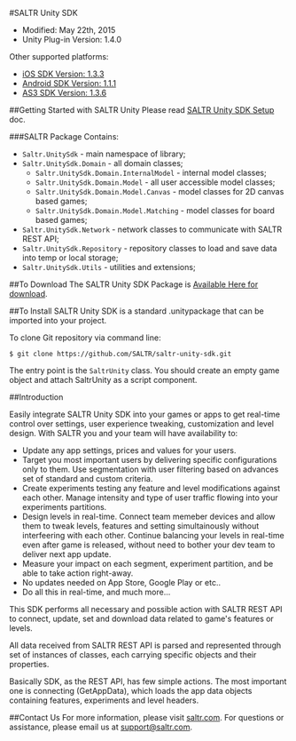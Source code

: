#SALTR Unity SDK
* Modified: May 22th, 2015
* Unity Plug-in Version: 1.4.0

Other supported platforms:
* [iOS SDK Version: 1.3.3](https://github.com/SALTR/saltr-ios-sdk)
* [Android SDK Version: 1.1.1](https://github.com/SALTR/saltr-android-sdk)
* [AS3 SDK Version: 1.3.6](https://github.com/SALTR/saltr-as3-sdk)


##Getting Started with SALTR Unity
Please read [SALTR Unity SDK Setup](https://saltr.com/setup#/unity) doc.

###SALTR Package Contains:
* `Saltr.UnitySdk` - main namespace of library;
* `Saltr.UnitySdk.Domain` - all domain classes;
   * `Saltr.UnitySdk.Domain.InternalModel` - internal model classes;
   * `Saltr.UnitySdk.Domain.Model` - all user accessible model classes;
   * `Saltr.UnitySdk.Domain.Model.Canvas` - model classes for 2D canvas based games;
   * `Saltr.UnitySdk.Domain.Model.Matching` - model classes for board based games;
* `Saltr.UnitySdk.Network` - network classes to communicate with SALTR REST API;
* `Saltr.UnitySdk.Repository` - repository classes to load and save data into temp or local storage;
* `Saltr.UnitySdk.Utils` - utilities and extensions;


##To Download
The SALTR Unity SDK Package is [Available Here for download](https://github.com/SALTR/saltr-unity-sdk/raw/master/Packages/Saltr.unitypackage).

##To Install
SALTR Unity SDK is a standard .unitypackage that can be imported into your project.

To clone Git repository via command line:
```
$ git clone https://github.com/SALTR/saltr-unity-sdk.git
```

The entry point is the `SaltrUnity` class. You should create an empty game object and attach SaltrUnity as a script component.

##Introduction

Easily integrate SALTR Unity SDK into your games or apps to get real-time control over settings, user experience tweaking, customization and level design. 
With SALTR you and your team will have availability to:
* Update any app settings, prices and values for your users. 
* Target you most important users by delivering specific configurations only to them. Use segmentation with user filtering based on advances set of standard and custom criteria.
* Create experiments testing any feature and level modifications against each other. Manage intensity and type of user traffic flowing into your experiments partitions.
* Design levels in real-time. Connect team memeber devices and allow them to tweak levels, features and setting simultainously without interfeering with each other. Continue balancing your levels in real-time even after game is released, without need to bother your dev team to deliver next app update.
* Measure your impact on each segment, experiment partition, and be able to take action right-away. 
* No updates needed on App Store, Google Play or etc.. 
* Do all this in real-time, and much more...

This SDK performs all necessary and possible action with SALTR REST API to connect, update, set 
and download data related to game's features or levels.

All data received from SALTR REST API is parsed and represented through set of instances of classes, 
each carrying specific objects and their properties.

Basically SDK, as the REST API, has few simple actions. The most important one is connecting (GetAppData), 
which loads the app data objects containing features, experiments and level headers.


##Contact Us
For more information, please visit [saltr.com](https://saltr.com). For questions or assistance, please email us at support@saltr.com.


